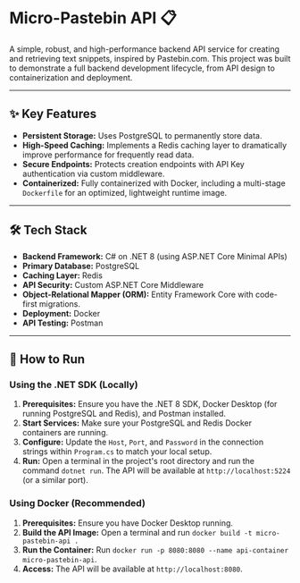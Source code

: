 # Micro-Pastebin API 📋

A simple, robust, and high-performance backend API service for creating and retrieving text snippets, inspired by Pastebin.com. This project was built to demonstrate a full backend development lifecycle, from API design to containerization and deployment.

---

## ✨ Key Features

- **Persistent Storage:** Uses PostgreSQL to permanently store data.
- **High-Speed Caching:** Implements a Redis caching layer to dramatically improve performance for frequently read data.
- **Secure Endpoints:** Protects creation endpoints with API Key authentication via custom middleware.
- **Containerized:** Fully containerized with Docker, including a multi-stage `Dockerfile` for an optimized, lightweight runtime image.

---

## 🛠️ Tech Stack

- **Backend Framework:** C# on .NET 8 (using ASP.NET Core Minimal APIs)
- **Primary Database:** PostgreSQL
- **Caching Layer:** Redis
- **API Security:** Custom ASP.NET Core Middleware
- **Object-Relational Mapper (ORM):** Entity Framework Core with code-first migrations.
- **Deployment:** Docker
- **API Testing:** Postman

---

## 🚀 How to Run

### Using the .NET SDK (Locally)

1.  **Prerequisites:** Ensure you have the .NET 8 SDK, Docker Desktop (for running PostgreSQL and Redis), and Postman installed.
2.  **Start Services:** Make sure your PostgreSQL and Redis Docker containers are running.
3.  **Configure:** Update the `Host`, `Port`, and `Password` in the connection strings within `Program.cs` to match your local setup.
4.  **Run:** Open a terminal in the project's root directory and run the command `dotnet run`. The API will be available at `http://localhost:5224` (or a similar port).

### Using Docker (Recommended)

1.  **Prerequisites:** Ensure you have Docker Desktop running.
2.  **Build the API Image:** Open a terminal and run `docker build -t micro-pastebin-api .`
3.  **Run the Container:** Run `docker run -p 8080:8080 --name api-container micro-pastebin-api`.
4.  **Access:** The API will be available at `http://localhost:8080`.